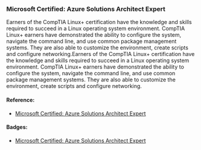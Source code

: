 ### Microsoft Certified: Azure Solutions Architect Expert

Earners of the CompTIA Linux+ certification have the knowledge and skills required to succeed in a Linux operating system environment. CompTIA Linux+ earners have demonstrated the ability to configure the system, navigate the command line, and use common package management systems. They are also able to customize the environment, create scripts and configure networking.Earners of the CompTIA Linux+ certification have the knowledge and skills required to succeed in a Linux operating system environment. CompTIA Linux+ earners have demonstrated the ability to configure the system, navigate the command line, and use common package management systems. They are also able to customize the environment, create scripts and configure networking.

#### Reference:
- [Microsoft Certified: Azure Solutions Architect Expert](https://docs.microsoft.com/en-us/learn/certifications/mct-certification)

#### Badges:
- [Microsoft Certified: Azure Solutions Architect Expert](https://www.credly.com/earner/earned/badge/34e4d35c-5ff0-4e2c-adb0-153addd4390d)